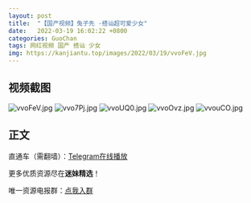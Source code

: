 ```yaml
---
layout: post
title:  "【国产视频】兔子先 -搭讪超可爱少女"
date:   2022-03-19 16:02:22 +0800
categories: GuoChan
tags: 网红视频 国产 搭讪 少女
img: https://kanjiantu.top/images/2022/03/19/vvoFeV.jpg
---
```



## 视频截图

![vvoFeV.jpg](https://kanjiantu.top/images/2022/03/19/vvoFeV.jpg)
![vvo7Pj.jpg](https://kanjiantu.top/images/2022/03/19/vvo7Pj.jpg)
![vvoUQ0.jpg](https://kanjiantu.top/images/2022/03/19/vvoUQ0.jpg)
![vvoOvz.jpg](https://kanjiantu.top/images/2022/03/19/vvoOvz.jpg)
![vvouCO.jpg](https://kanjiantu.top/images/2022/03/19/vvouCO.jpg)

## 正文

直通车（需翻墙）：[Telegram在线播放](https://t.me/mimeijingxuan/176)

更多优质资源尽在**迷妹精选**！

唯一资源电报群：[点我入群](https://t.me/mimeijingxuan)


